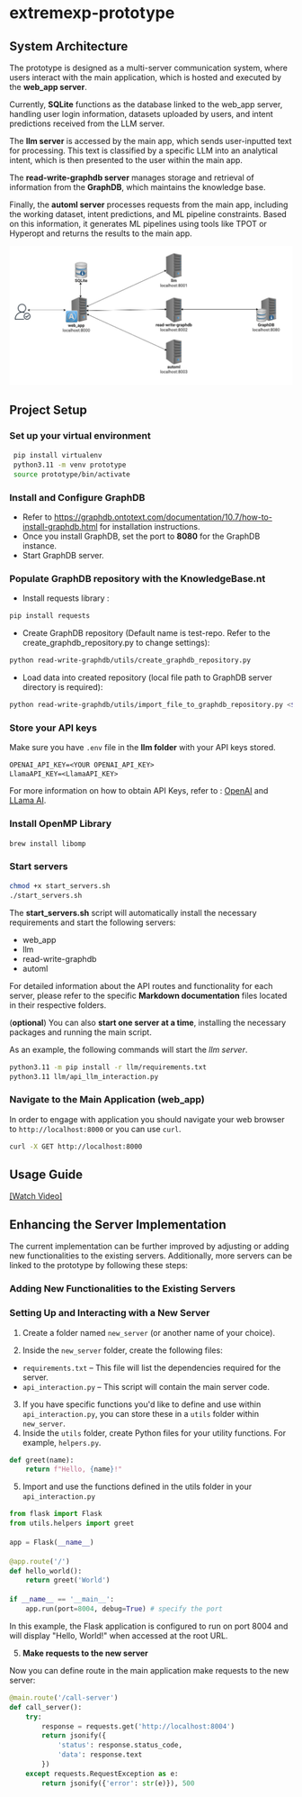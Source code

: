 # extremexp-prototype
## System Architecture

The prototype is designed as a multi-server communication system, where users interact with the main application, which is hosted and executed by the **web_app server**.

Currently, **SQLite** functions as the database linked to the web_app server, handling user login information, datasets uploaded by users, and intent predictions received from the LLM server.

The **llm server** is accessed by the main app, which sends user-inputted text for processing. This text is classified by a specific LLM into an analytical intent, which is then presented to the user within the main app.

The **read-write-graphdb server** manages storage and retrieval of information from the **GraphDB**, which maintains the knowledge base.

Finally, the **automl server** processes requests from the main app, including the working dataset, intent predictions, and ML pipeline constraints. Based on this information, it generates ML pipelines using tools like TPOT or Hyperopt and returns the results to the main app.

![System Components](static/system-components.png)

## Project Setup

### Set up your virtual environment
 ```bash
  pip install virtualenv
  python3.11 -m venv prototype
  source prototype/bin/activate
```
### Install and Configure GraphDB
- Refer to https://graphdb.ontotext.com/documentation/10.7/how-to-install-graphdb.html for installation instructions.
- Once you install GraphDB, set the port to **8080** for the GraphDB instance.
- Start GraphDB server.

### Populate GraphDB repository with the KnowledgeBase.nt
- Install requests library :
```bash
pip install requests
```
- Create GraphDB repository (Default name is test-repo. Refer to the create_graphdb_repository.py to change settings):
```bash
python read-write-graphdb/utils/create_graphdb_repository.py
```
- Load data into created repository (local file path to GraphDB server directory is required):
```bash
python read-write-graphdb/utils/import_file_to_graphdb_repository.py <$user.home/graphdb-import/>
```

### Store your API keys
Make sure you have ```.env``` file in the **llm folder** with your API keys stored.
  ```
  OPENAI_API_KEY=<YOUR OPENAI_API_KEY>
  LlamaAPI_KEY=<LlamaAPI_KEY>
  ```
For more information on how to obtain API Keys, refer to : [OpenAI](https://platform.openai.com/docs/quickstart) and [LLama AI](https://docs.llama-api.com/api-token).


### Install OpenMP Library
  ```
brew install libomp
  ```

### Start servers
```bash
chmod +x start_servers.sh
./start_servers.sh
```
The **start_servers.sh** script will automatically install the necessary requirements and start the following servers:
- web_app
- llm
- read-write-graphdb
- automl

For detailed information about the API routes and functionality for each server, please refer to the specific **Markdown documentation** files located in their respective folders.

(**optional**) You can also **start one server at a time**, installing the necessary packages and running the main script.

As an example, the following commands will start the *llm server*.
```bash
python3.11 -m pip install -r llm/requirements.txt
python3.11 llm/api_llm_interaction.py
```
### Navigate to the Main Application (web_app)
   In order to engage with application you should navigate your web browser to
`http://localhost:8000` or you can use `curl`.

```bash
curl -X GET http://localhost:8000
```

## Usage Guide
[[Watch Video]](https://drive.google.com/file/d/1hEKr7KGFvUbbweNEbMF8r9jD_QV_9tU4/view?usp=sharing)

## Enhancing the Server Implementation

The current implementation can be further improved by adjusting or adding new functionalities to the existing servers. Additionally, more servers can be linked to the prototype by following these steps:

### Adding New Functionalities to the Existing Servers

### Setting Up and Interacting with a New Server

1. Create a folder named `new_server` (or another name of your choice).

2. Inside the `new_server` folder, create the following files:
-  `requirements.txt` – This file will list the dependencies required for the server.
- `api_interaction.py` – This script will contain the main server code.

3. If you have specific functions you'd like to define and use within `api_interaction.py`, you can store these in a `utils` folder within `new_server`.
4. Inside the `utils` folder, create Python files for your utility functions. For example, `helpers.py`.
   
```python
def greet(name):
    return f"Hello, {name}!"
```
5. Import and use the functions defined in the utils folder in your `api_interaction.py`
      
```python
from flask import Flask
from utils.helpers import greet

app = Flask(__name__)

@app.route('/')
def hello_world():
    return greet('World')

if __name__ == '__main__':
    app.run(port=8004, debug=True) # specify the port
```
In this example, the Flask application is configured to run on port 8004 and will display "Hello, World!" when accessed at the root URL.

5. **Make requests to the new server**

Now you can define route in the main application make requests to the new server:

```python
@main.route('/call-server')
def call_server():
    try:
        response = requests.get('http://localhost:8004')
        return jsonify({
            'status': response.status_code,
            'data': response.text
        })
    except requests.RequestException as e:
        return jsonify({'error': str(e)}), 500
```
